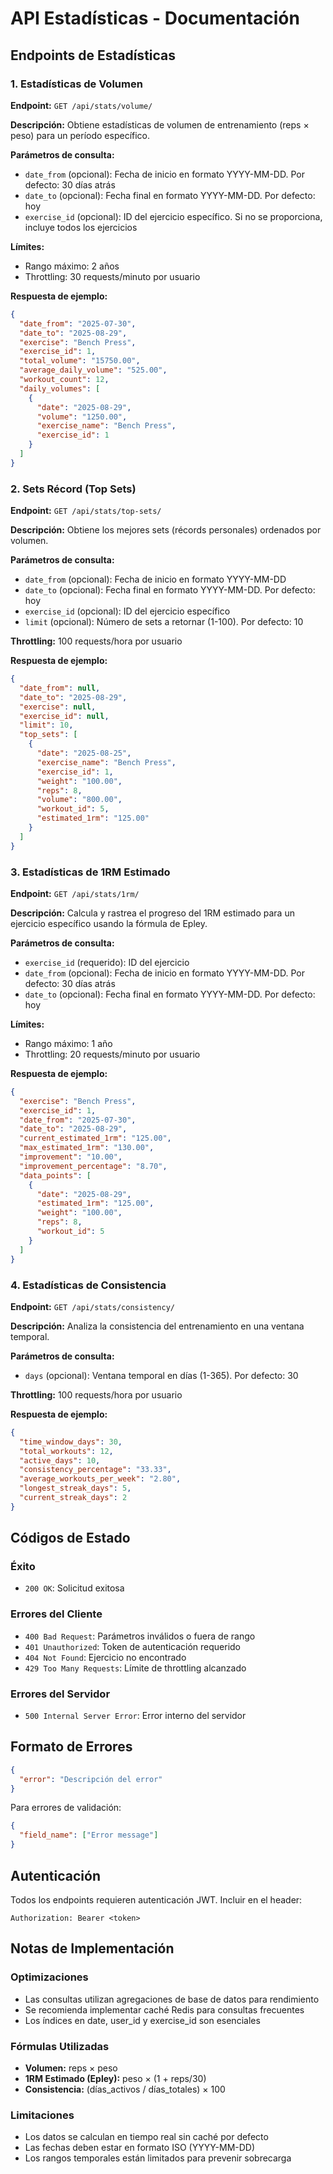 # API Estadísticas - Documentación

## Endpoints de Estadísticas

### 1. Estadísticas de Volumen

**Endpoint:** `GET /api/stats/volume/`

**Descripción:** Obtiene estadísticas de volumen de entrenamiento (reps × peso) para un período específico.

**Parámetros de consulta:**

- `date_from` (opcional): Fecha de inicio en formato YYYY-MM-DD. Por defecto: 30 días atrás
- `date_to` (opcional): Fecha final en formato YYYY-MM-DD. Por defecto: hoy
- `exercise_id` (opcional): ID del ejercicio específico. Si no se proporciona, incluye todos los ejercicios

**Límites:**

- Rango máximo: 2 años
- Throttling: 30 requests/minuto por usuario

**Respuesta de ejemplo:**

```json
{
  "date_from": "2025-07-30",
  "date_to": "2025-08-29",
  "exercise": "Bench Press",
  "exercise_id": 1,
  "total_volume": "15750.00",
  "average_daily_volume": "525.00",
  "workout_count": 12,
  "daily_volumes": [
    {
      "date": "2025-08-29",
      "volume": "1250.00",
      "exercise_name": "Bench Press",
      "exercise_id": 1
    }
  ]
}
```

### 2. Sets Récord (Top Sets)

**Endpoint:** `GET /api/stats/top-sets/`

**Descripción:** Obtiene los mejores sets (récords personales) ordenados por volumen.

**Parámetros de consulta:**

- `date_from` (opcional): Fecha de inicio en formato YYYY-MM-DD
- `date_to` (opcional): Fecha final en formato YYYY-MM-DD. Por defecto: hoy
- `exercise_id` (opcional): ID del ejercicio específico
- `limit` (opcional): Número de sets a retornar (1-100). Por defecto: 10

**Throttling:** 100 requests/hora por usuario

**Respuesta de ejemplo:**

```json
{
  "date_from": null,
  "date_to": "2025-08-29",
  "exercise": null,
  "exercise_id": null,
  "limit": 10,
  "top_sets": [
    {
      "date": "2025-08-25",
      "exercise_name": "Bench Press",
      "exercise_id": 1,
      "weight": "100.00",
      "reps": 8,
      "volume": "800.00",
      "workout_id": 5,
      "estimated_1rm": "125.00"
    }
  ]
}
```

### 3. Estadísticas de 1RM Estimado

**Endpoint:** `GET /api/stats/1rm/`

**Descripción:** Calcula y rastrea el progreso del 1RM estimado para un ejercicio específico usando la fórmula de Epley.

**Parámetros de consulta:**

- `exercise_id` (requerido): ID del ejercicio
- `date_from` (opcional): Fecha de inicio en formato YYYY-MM-DD. Por defecto: 30 días atrás
- `date_to` (opcional): Fecha final en formato YYYY-MM-DD. Por defecto: hoy

**Límites:**

- Rango máximo: 1 año
- Throttling: 20 requests/minuto por usuario

**Respuesta de ejemplo:**

```json
{
  "exercise": "Bench Press",
  "exercise_id": 1,
  "date_from": "2025-07-30",
  "date_to": "2025-08-29",
  "current_estimated_1rm": "125.00",
  "max_estimated_1rm": "130.00",
  "improvement": "10.00",
  "improvement_percentage": "8.70",
  "data_points": [
    {
      "date": "2025-08-29",
      "estimated_1rm": "125.00",
      "weight": "100.00",
      "reps": 8,
      "workout_id": 5
    }
  ]
}
```

### 4. Estadísticas de Consistencia

**Endpoint:** `GET /api/stats/consistency/`

**Descripción:** Analiza la consistencia del entrenamiento en una ventana temporal.

**Parámetros de consulta:**

- `days` (opcional): Ventana temporal en días (1-365). Por defecto: 30

**Throttling:** 100 requests/hora por usuario

**Respuesta de ejemplo:**

```json
{
  "time_window_days": 30,
  "total_workouts": 12,
  "active_days": 10,
  "consistency_percentage": "33.33",
  "average_workouts_per_week": "2.80",
  "longest_streak_days": 5,
  "current_streak_days": 2
}
```

## Códigos de Estado

### Éxito

- `200 OK`: Solicitud exitosa

### Errores del Cliente

- `400 Bad Request`: Parámetros inválidos o fuera de rango
- `401 Unauthorized`: Token de autenticación requerido
- `404 Not Found`: Ejercicio no encontrado
- `429 Too Many Requests`: Límite de throttling alcanzado

### Errores del Servidor

- `500 Internal Server Error`: Error interno del servidor

## Formato de Errores

```json
{
  "error": "Descripción del error"
}
```

Para errores de validación:

```json
{
  "field_name": ["Error message"]
}
```

## Autenticación

Todos los endpoints requieren autenticación JWT. Incluir en el header:

```
Authorization: Bearer <token>
```

## Notas de Implementación

### Optimizaciones

- Las consultas utilizan agregaciones de base de datos para rendimiento
- Se recomienda implementar caché Redis para consultas frecuentes
- Los índices en date, user_id y exercise_id son esenciales

### Fórmulas Utilizadas

- **Volumen:** reps × peso
- **1RM Estimado (Epley):** peso × (1 + reps/30)
- **Consistencia:** (días_activos / días_totales) × 100

### Limitaciones

- Los datos se calculan en tiempo real sin caché por defecto
- Las fechas deben estar en formato ISO (YYYY-MM-DD)
- Los rangos temporales están limitados para prevenir sobrecarga
